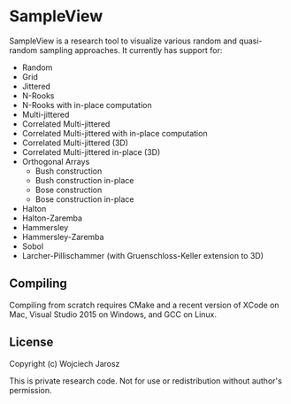# SampleView

SampleView is a research tool to visualize various random and quasi-random sampling approaches. It currently has support for:

* Random
* Grid
* Jittered
* N-Rooks
* N-Rooks with in-place computation
* Multi-jittered
* Correlated Multi-jittered
* Correlated Multi-jittered with in-place computation
* Correlated Multi-jittered (3D)
* Correlated Multi-jittered in-place (3D)
* Orthogonal Arrays
    * Bush construction
    * Bush construction in-place
    * Bose construction
    * Bose construction in-place
* Halton
* Halton-Zaremba
* Hammersley
* Hammersley-Zaremba
* Sobol
* Larcher-Pillischammer (with Gruenschloss-Keller extension to 3D)

## Compiling

Compiling from scratch requires CMake and a recent version of XCode on Mac, Visual Studio 2015 on Windows, and GCC on Linux.

## License

Copyright (c) Wojciech Jarosz

This is private research code. Not for use or redistribution without author's permission.
